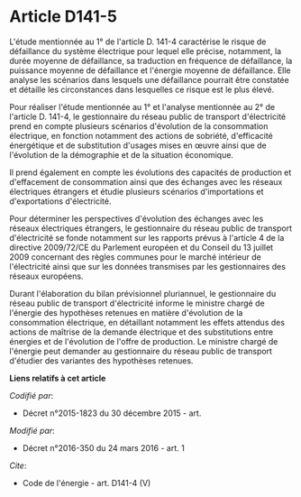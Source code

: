 # Article D141-5

L'étude mentionnée au 1° de l'article D. 141-4 caractérise le risque de défaillance du système électrique pour lequel elle
précise, notamment, la durée moyenne de défaillance, sa traduction en fréquence de défaillance, la puissance moyenne de
défaillance et l'énergie moyenne de défaillance. Elle analyse les scénarios dans lesquels une défaillance pourrait être
constatée et détaille les circonstances dans lesquelles ce risque est le plus élevé. 

Pour réaliser l'étude mentionnée au 1° et l'analyse mentionnée au 2° de l'article D. 141-4, le gestionnaire du réseau public
de transport d'électricité prend en compte plusieurs scénarios d'évolution de la consommation électrique, en fonction
notamment des actions de sobriété, d'efficacité énergétique et de substitution d'usages mises en œuvre ainsi que de
l'évolution de la démographie et de la situation économique. 

Il prend également en compte les évolutions des capacités de production et d'effacement de consommation ainsi que des
échanges avec les réseaux électriques étrangers et étudie plusieurs scénarios d'importations et d'exportations
d'électricité. 

Pour déterminer les perspectives d'évolution des échanges avec les réseaux électriques étrangers, le gestionnaire du réseau
public de transport d'électricité se fonde notamment sur les rapports prévus à l'article 4 de la directive 2009/72/CE du
Parlement européen et du Conseil du 13 juillet 2009 concernant des règles communes pour le marché intérieur de l'électricité
ainsi que sur les données transmises par les gestionnaires des réseaux européens. 

Durant l'élaboration du bilan prévisionnel pluriannuel, le gestionnaire du réseau public de transport d'électricité informe
le ministre chargé de l'énergie des hypothèses retenues en matière d'évolution de la consommation électrique, en détaillant
notamment les effets attendus des actions de maîtrise de la demande électrique et des substitutions entre énergies et de
l'évolution de l'offre de production. Le ministre chargé de l'énergie peut demander au gestionnaire du réseau public de
transport d'étudier des variantes des hypothèses retenues.

**Liens relatifs à cet article**

_Codifié par_:

  - Décret n°2015-1823 du 30 décembre 2015 - art.

_Modifié par_:

  - Décret n°2016-350 du 24 mars 2016 - art. 1

_Cite_:

  - Code de l'énergie - art. D141-4 (V)
